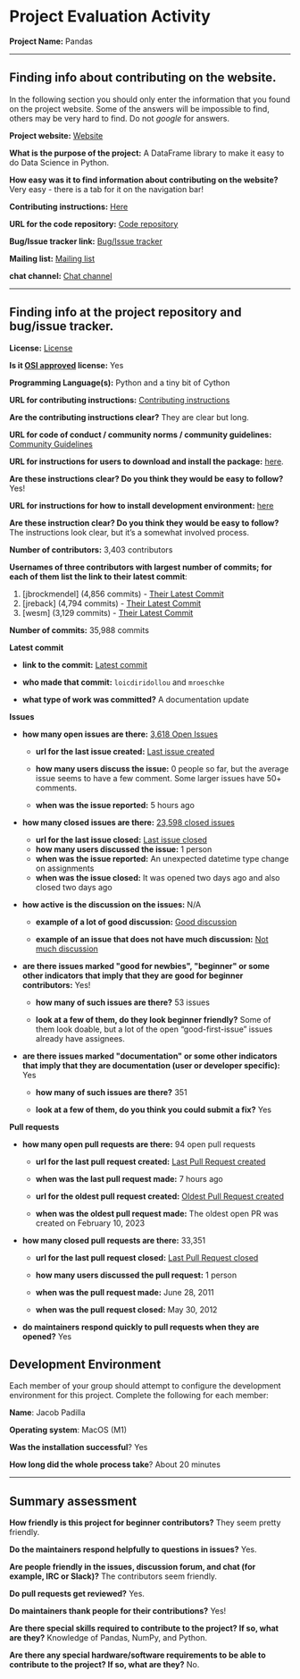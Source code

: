 # Project Evaluation Activity



__Project Name:__ Pandas


---

## Finding info about contributing on the website.

In the following section you should only enter the information that you
found on the project website. Some of the answers will be impossible to find, others
may be very hard to find. Do not _google_ for answers.

__Project website:__ [Website](https://pandas.pydata.org)

__What is the purpose of the project:__ A DataFrame library to make it easy to do Data Science in Python.


__How easy was it to find information about contributing on the website?__ Very easy - there is a tab for it on the navigation bar!


__Contributing instructions:__ [Here](https://pandas.pydata.org/contribute.html) 

__URL for the code repository:__ [Code repository](https://github.com/pandas-dev/pandas)

__Bug/Issue tracker link:__ [Bug/Issue tracker](https://github.com/pandas-dev/pandas/issues)

__Mailing list:__ [Mailing list](https://mail.python.org/mailman/listinfo/pandas-dev)

__chat channel:__ [Chat channel](https://pandas-dev-community.slack.com/?redir=%2Fssb%2Fredirect)

---

## Finding info at the project repository and bug/issue tracker.

__License:__ [License](https://github.com/pandas-dev/pandas?tab=BSD-3-Clause-1-ov-file)

__Is it [OSI approved](https://opensource.org/licenses/alphabetical) license:__ Yes

__Programming Language(s):__  Python and a tiny bit of Cython

__URL for contributing instructions:__ [Contributing instructions](https://pandas.pydata.org/docs/development/index.html) 

__Are the contributing instructions clear?__  They are clear but long.


__URL for code of conduct / community norms / community guidelines:__ [Community Guidelines](https://github.com/pandas-dev/pandas?tab=coc-ov-file)

__URL for instructions for users to download and install the package:__  [here](https://pandas.pydata.org/docs/getting_started/index.html). 


__Are these instructions clear? Do you think they would be easy to follow?__ Yes!


__URL for instructions for how to install development environment:__ [here](https://pandas.pydata.org/docs/development/contributing_environment.html)


__Are these instruction clear? Do you think they would be easy to follow?__ The instructions look clear, but it’s a somewhat involved process.


__Number of contributors:__ 3,403 contributors


__Usernames of three contributors with largest number of commits; for
each of them list the link to their latest commit__:

1. [jbrockmendel] (4,856 commits) - [Their Latest Commit](https://github.com/pandas-dev/pandas/commit/ea7ff0ea4606f47a672f75793f4ea2b3eb0b87f5)
1. [jreback] (4,794 commits) - [Their Latest Commit](https://github.com/pandas-dev/pandas/commit/d3ae818a31b048accc744043cc83241af5bf574a)
1. [wesm] (3,129 commits) - [Their Latest Commit](https://github.com/pandas-dev/pandas/commit/78c6843dcf40b43a45a0c490acb71f92a80fdfa3)


__Number of commits:__ 35,988 commits

__Latest commit__ 

- __link to the commit:__ [Latest commit](https://github.com/pandas-dev/pandas/commit/48b1571100a3f127b2aa2391e6df7be015f861ce)

- __who made that commit:__  `loicdiridollou` and `mroeschke`


- __what type of work was committed?__  A documentation update


__Issues__

- __how many open issues are there:__ [3,618 Open Issues](https://github.com/pandas-dev/pandas/issues)

    - __url for the last issue created:__ [Last issue created](https://github.com/pandas-dev/pandas/issues/60994)

    - __how many users discuss the issue:__ 0  people so far, but the average issue seems to have a few comment. Some larger issues have 50+ comments.
    
    - __when was the issue reported:__ 5 hours ago
    

- __how many closed issues are there:__ [23,598 closed issues](https://github.com/pandas-dev/pandas/issues?q=is%3Aissue%20state%3Aclosed)
    - __url for the last issue closed:__ [Last issue closed](https://github.com/pandas-dev/pandas/issues/60978)
    - __how many users discussed the issue:__ 1 person
    - __when was the issue reported:__ An unexpected datetime type change on assignments
    - __when was the issue closed:__ It was opened two days ago and also closed two days ago

- __how active is the discussion on the issues:__ N/A

    - __example of a lot of good discussion:__ [Good discussion](https://github.com/pandas-dev/pandas/issues/60695)
    
    - __example of an issue that does not have much discussion:__ [Not much discussion](https://github.com/pandas-dev/pandas/issues/60660)



- __are there issues marked "good for newbies", "beginner" or some other indicators that imply that they are good for beginner contributors:__  Yes!

    - __how many of such issues are there?__  53 issues
    
    - __look at a few of them, do they look beginner friendly?__  Some of them look doable, but a lot of the open “good-first-issue” issues already have assignees.



- __are there issues marked "documentation" or some other indicators that imply that they are documentation (user or developer specific):__  Yes

    - __how many of such issues are there?__ 351
    
    - __look at a few of them, do you think you could submit a fix?__ Yes



__Pull requests__

- __how many open pull requests are there:__ 94 open pull requests

    - __url for the last pull request created:__ [Last Pull Request created](https://github.com/pandas-dev/pandas/pull/60993)
    
    - __when was the last pull request made:__ 7 hours ago

    - __url for the oldest pull request created:__ [Oldest Pull Request created](https://github.com/pandas-dev/pandas/pull/51298)
    
    - __when was the oldest pull request made:__ The oldest open PR was created on February 10, 2023

- __how many closed pull requests are there:__ 33,351

    - __url for the last pull request closed:__ [Last Pull Request closed](https://github.com/pandas-dev/pandas/pull/55)
    
    - __how many users discussed the pull request:__ 1 person
    
    - __when was the pull request made:__  June 28, 2011
    
    - __when was the pull request closed:__ May 30, 2012
    

- __do maintainers respond quickly to pull requests when they are opened?__ Yes


## Development Environment 

Each member of your group should attempt to configure the development environment 
for this project. Complete the following for each member:

__Name__: Jacob Padilla

__Operating system__: MacOS (M1)

__Was the installation successful__? Yes

__How long did the whole process take__? About 20 minutes 

---


## Summary assessment
__How friendly is this project for beginner contributors?__ They seem pretty friendly.


__Do the maintainers respond helpfully to questions in issues?__ Yes.


__Are people friendly in the issues, discussion forum, and chat (for example, IRC or Slack)?__ The contributors seem friendly.


__Do pull requests get reviewed?__ Yes.


__Do maintainers thank people for their contributions?__ Yes!



__Are there special skills required to contribute to the project? If so, what are they?__ Knowledge of Pandas, NumPy, and Python.



__Are there any special hardware/software requirements to be able to contribute to the project? If so, what are they?__ No.


